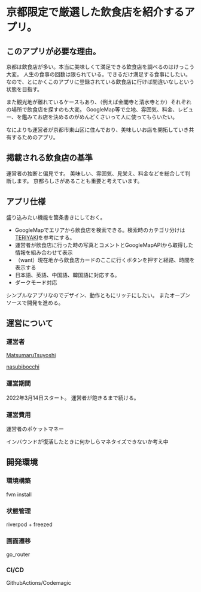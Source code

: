 # 京都限定で厳選した飲食店を紹介するアプリ。

## このアプリが必要な理由。

京都は飲食店が多い。本当に美味しくて満足できる飲食店を調べるのはけっこう大変。 人生の食事の回数は限られている。できるだけ満足する食事にしたい。
なので、とにかくこのアプリに登録されている飲食店に行けば間違いなしという状態を目指す。

また観光地が離れているケースもあり、（例えば金閣寺と清水寺とか）それぞれの場所で飲食店を探すのも大変。
GoogleMap等で立地、雰囲気、料金、レビュー、を鑑みてお店を決めるのがめんどくさいって人に使ってもらいたい。

なによりも運営者が京都市東山区に住んでおり、美味しいお店を開拓していき共有するためのアプリ。

## 掲載される飲食店の基準

運営者の独断と偏見です。 美味しい、雰囲気、見栄え、料金などを総合して判断します。 京都らしさがあることも重要と考えています。

## アプリ仕様

盛り込みたい機能を箇条書きにしておく。

- GoogleMapでエリアから飲食店を検索できる。検索時のカテゴリ分けは[TERIYAKI](https://teriyaki.me)を参考にする。
- 運営者が飲食店に行った時の写真とコメントとGoogleMapAPIから取得した情報を組み合わせて表示
- （want）現在地から飲食店カードのここに行くボタンを押すと経路、時間を表示する
- 日本語、英語、中国語、韓国語に対応する。
- ダークモード対応

シンプルなアプリなのでデザイン、動作ともにリッチにしたい。 またオープンソースで開発を進める。

## 運営について

### 運営者

[MatsumaruTsuyoshi](https://github.com/MatsumaruTsuyoshi)

[nasubibocchi](https://github.com/nasubibocchi)


### 運営期間

2022年3月14日スタート。 運営者が飽きるまで続ける。

### 運営費用

運営者のポケットマネー 

インバウンドが復活したときに何かしらマネタイズできないか考え中


## 開発環境

### 環境構築
fvm install

### 状態管理
riverpod + freezed

### 画面遷移
go_router

### CI/CD
GithubActions/Codemagic

